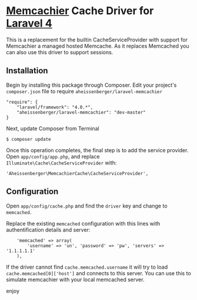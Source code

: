 # [Memcachier](http://memcachier.com/) Cache Driver for [Laravel 4](http://laravel.com/)

This is a replacement for the builtin CacheServiceProvider with support for Memcachier a managed hosted Memcache.
As it replaces Memcached you can also use this driver to support sessions.


## Installation

Begin by installing this package through Composer. Edit your project's `composer.json` file to require `aheissenberger/laravel-memcachier`

	"require": {
	    "laravel/framework": "4.0.*",
	    "aheissenberger/laravel-memcachier": "dev-master"
	}

Next, update Composer from Terminal

	$ composer update

Once this operation completes, the final step is to add the service provider. Open `app/config/app.php`, and replace `Illuminate\Cache\CacheServiceProvider` with:

	'Aheissenberger\MemcachierCache\CacheServiceProvider',


## Configuration

Open `app/config/cache.php` and find the `driver` key and change to `memcached`.

Replace the existing `memcached` configuration with this lines with authentification details and server:

		'memcached' => array(
			'username' => 'un', 'password' => 'pw', 'servers' => '1.1.1.1.1'
		),

If the driver cannot find `cache.memcached.username` it will try to load `cache.memcached[0]['host']` and connects to this server.
You can use this to simulate memcachier with your local memcached server.

enjoy
